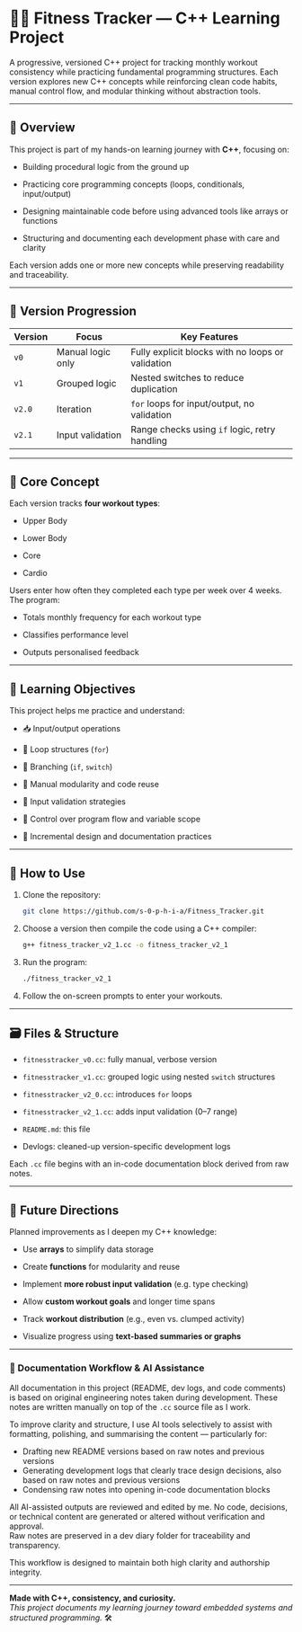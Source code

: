 # 🏋️‍♀️ Fitness Tracker — C++ Learning Project

A progressive, versioned C++ project for tracking monthly workout consistency while practicing fundamental programming structures. Each version explores new C++ concepts while reinforcing clean code habits, manual control flow, and modular thinking without abstraction tools.

---
## 📌 Overview

This project is part of my hands-on learning journey with **C++**, focusing on:

- Building procedural logic from the ground up
    
- Practicing core programming concepts (loops, conditionals, input/output)
    
- Designing maintainable code before using advanced tools like arrays or functions
    
- Structuring and documenting each development phase with care and clarity
    

Each version adds one or more new concepts while preserving readability and traceability.  

---
## 📆 Version Progression

| Version | Focus             | Key Features                                      |
| ------- | ----------------- | ------------------------------------------------- |
| `v0`    | Manual logic only | Fully explicit blocks with no loops or validation |
| `v1`    | Grouped logic     | Nested switches to reduce duplication             |
| `v2.0`  | Iteration         | `for` loops for input/output, no validation       |
| `v2.1`  | Input validation  | Range checks using `if` logic, retry handling     |

---
## 🧠 Core Concept

Each version tracks **four workout types**:

- Upper Body
    
- Lower Body
    
- Core
    
- Cardio
    

Users enter how often they completed each type per week over 4 weeks. The program:

- Totals monthly frequency for each workout type
    
- Classifies performance level
    
- Outputs personalised feedback
    

---
## 🔧 Learning Objectives

This project helps me practice and understand:

- 📥 Input/output operations
    
- 🔁 Loop structures (`for`)
    
- 🧭 Branching (`if`, `switch`)
    
- 🧱 Manual modularity and code reuse
    
- 🧪 Input validation strategies
    
- 🧠 Control over program flow and variable scope
    
- 📝 Incremental design and documentation practices


---
## 📝 How to Use

1. Clone the repository:
   ```bash
   git clone https://github.com/s-0-p-h-i-a/Fitness_Tracker.git

2. Choose a version then compile the code using a C++ compiler:
    ```bash
   g++ fitness_tracker_v2_1.cc -o fitness_tracker_v2_1

4. Run the program:
      ```bash
    ./fitness_tracker_v2_1

5. Follow the on-screen prompts to enter your workouts.

---
## 🗃️ Files & Structure

- `fitnesstracker_v0.cc`: fully manual, verbose version
    
- `fitnesstracker_v1.cc`: grouped logic using nested `switch` structures
    
- `fitnesstracker_v2_0.cc`: introduces `for` loops
    
- `fitnesstracker_v2_1.cc`: adds input validation (0–7 range)
    
- `README.md`: this file
    
- Devlogs: cleaned-up version-specific development logs
    

Each `.cc` file begins with an in-code documentation block derived from raw notes.

---
## 🚀 Future Directions

Planned improvements as I deepen my C++ knowledge:

- Use **arrays** to simplify data storage
    
- Create **functions** for modularity and reuse
    
- Implement **more robust input validation** (e.g. type checking)
    
- Allow **custom workout goals** and longer time spans
    
- Track **workout distribution** (e.g., even vs. clumped activity)
    
- Visualize progress using **text-based summaries or graphs**
    

---
### 🧠 Documentation Workflow & AI Assistance

All documentation in this project (README, dev logs, and code comments) is based on original engineering notes taken during development. These notes are written manually on top of the `.cc` source file as I work.

To improve clarity and structure, I use AI tools selectively to assist with formatting, polishing, and summarising the content — particularly for:
- Drafting new README versions based on raw notes and previous versions
- Generating development logs that clearly trace design decisions, also based on raw notes and previous versions
- Condensing raw notes into opening in-code documentation blocks

All AI-assisted outputs are reviewed and edited by me. No code, decisions, or technical content are generated or altered without verification and approval.  
Raw notes are preserved in a dev diary folder for traceability and transparency.

This workflow is designed to maintain both high clarity and authorship integrity.

---

**Made with C++, consistency, and curiosity.**  
_This project documents my learning journey toward embedded systems and structured programming._ 🛠️
